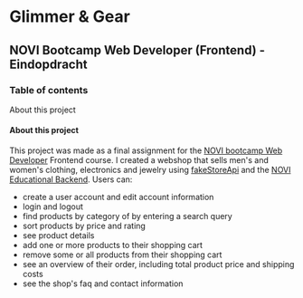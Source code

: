 # Glimmer & Gear
## NOVI Bootcamp Web Developer (Frontend) - Eindopdracht

### Table of contents

About this project

#### About this project

This project was made as a final assignment for the [NOVI bootcamp Web Developer](https://www.novi.nl/web-developer/?utm_term=&utm_campaign=SDIM+-+NOVI+-+Bootcamps+%26+cursussen++-+22-12-2023&utm_source=adwords&utm_medium=ppc&hsa_acc=4280163138&hsa_cam=20931369307&hsa_grp=162780385652&hsa_ad=687075452769&hsa_src=g&hsa_tgt=aud-1929441721854:dsa-2323820375447&hsa_kw=&hsa_mt=&hsa_net=adwords&hsa_ver=3&gad_source=1&gclid=Cj0KCQjw_qexBhCoARIsAFgBletHdiNu85SnQBKQUJSGRaNst9MHD_o8260xum2Z0BV7Cex369keIXMaAoxSEALw_wcB) Frontend course. I created a webshop that sells men's and women's clothing, electronics and jewelry using [fakeStoreApi](https://fakestoreapi.com/docs) and the [NOVI Educational Backend](https://novi.datavortex.nl/). Users can:

* create a user account and edit account information
* login and logout
* find products by category of by entering a search query
* sort products by price and rating
* see product details
* add one or more products to their shopping cart
* remove some or all products from their shopping cart
* see an overview of their order, including total product price and shipping costs
* see the shop's faq and contact information
